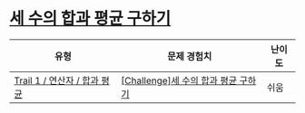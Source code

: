 # [세 수의 합과 평균 구하기](https://www.codetree.ai/trails/complete/curated-cards/challenge-sum-and-mean-of-three-numbers)

|유형|문제 경험치|난이도|
|---|---|---|
|[Trail 1 / 연산자 / 합과 평균](https://www.codetree.ai/trail-info/novice-low/)|[[Challenge]세 수의 합과 평균 구하기](https://www.codetree.ai/trails/complete/curated-cards/challenge-sum-and-mean-of-three-numbers/)|쉬움|

